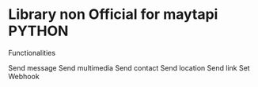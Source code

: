 # Library non Official for maytapi PYTHON

Functionalities

Send message
Send multimedia
Send contact
Send location
Send link
Set Webhook
